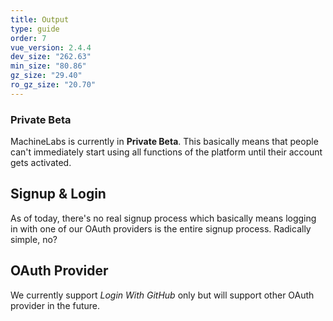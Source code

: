 ```yaml
---
title: Output
type: guide
order: 7
vue_version: 2.4.4
dev_size: "262.63"
min_size: "80.86"
gz_size: "29.40"
ro_gz_size: "20.70"
---
```


### Private Beta

MachineLabs is currently in **Private Beta**. This basically means that people can't immediately start using all functions of the platform until their account gets activated.


## Signup & Login

As of today, there's no real signup process which basically means logging in with one of our OAuth providers is the entire signup process. Radically simple, no?

## OAuth Provider

We currently support *Login With GitHub* only but will support other OAuth provider in the future.
